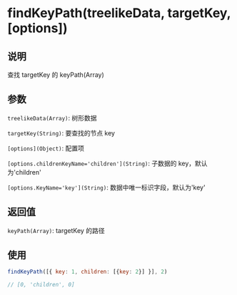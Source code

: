 # findKeyPath(treelikeData, targetKey, [options])

## 说明

查找 targetKey 的 keyPath(Array)

## 参数

`treelikeData(Array)`: 树形数据

`targetKey(String)`: 要查找的节点 key

`[options](Object)`: 配置项

`[options.childrenKeyName='children'](String)`: 子数据的 key，默认为'children'

`[options.KeyName='key'](String)`: 数据中唯一标识字段，默认为'key'

## 返回值

`keyPath(Array)`: targetKey 的路径

## 使用

```js
findKeyPath([{ key: 1, children: [{key: 2}] }], 2)

// [0, 'children', 0]

```
